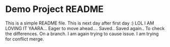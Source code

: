 # Demo Project README

This is a simple README file.
This is next day after first day :) LOL
I AM LOVING IT YAARA...
Eager to move ahead....
Saved..
Saved again..
To check the differences.
On a branch.
I am again trying to cause issue.
I am trying for conflict merge.